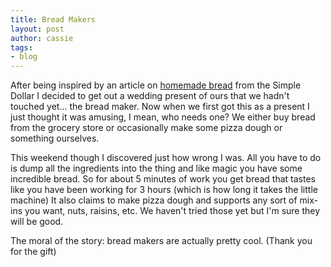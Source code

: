 ```yaml
---
title: Bread Makers
layout: post
author: cassie
tags:
- blog
---
```


After being inspired by an article on [homemade bread](http://www.thesimpledollar.com/2007/11/04/homemade-bread-cheap-delicious-healthy-and-easier-than-you-think/) from the Simple Dollar I decided to get out a wedding present of ours that we hadn't touched yet... the bread maker. Now when we first got this as a present I just thought it was amusing, I mean, who needs one? We either buy bread from the grocery store or occasionally make some pizza dough or something ourselves.

This weekend though I discovered just how wrong I was. All you have to do is dump all the ingredients into the thing and like magic you have some incredible bread. So for about 5 minutes of work you get bread that tastes like you have been working for 3 hours (which is how long it takes the little machine) It also claims to make pizza dough and supports any sort of mix-ins you want, nuts, raisins, etc. We haven't tried those yet but I'm sure they will be good.

The moral of the story: bread makers are actually pretty cool.
(Thank you for the gift)
